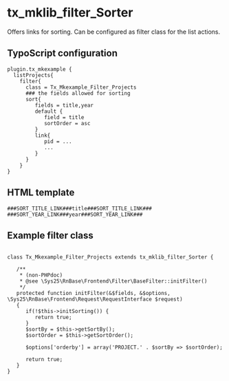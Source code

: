 tx\_mklib\_filter\_Sorter
=========================

Offers links for sorting. Can be configured as filter class for the list actions.

TypoScript configuration
------------------------

~~~~ {.sourceCode .ts}
plugin.tx_mkexample {
  listProjects{
    filter{
      class = Tx_Mkexample_Filter_Projects
      ### the fields allowed for sorting
      sort{
         fields = title,year
         default {
            field = title
            sortOrder = asc
         }
         link{
            pid = ...
            ...
         }
      }
    }
}
~~~~

HTML template
-------------

~~~~ {.sourceCode .html}
###SORT_TITLE_LINK###title###SORT_TITLE_LINK###
###SORT_YEAR_LINK###year###SORT_YEAR_LINK###
~~~~

Example filter class
--------------------

~~~~ {.sourceCode .ts}

class Tx_Mkexample_Filter_Projects extends tx_mklib_filter_Sorter {

   /**
    * (non-PHPdoc)
    * @see \Sys25\RnBase\Frontend\Filter\BaseFilter::initFilter()
    */
   protected function initFilter(&$fields, &$options, \Sys25\RnBase\Frontend\Request\RequestInterface $request)
   {
      if(!$this->initSorting()) {
         return true;
      }
      $sortBy = $this->getSortBy();
      $sortOrder = $this->getSortOrder();

      $options['orderby'] = array('PROJECT.' . $sortBy => $sortOrder);

      return true;
   }
}
~~~~
